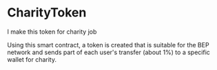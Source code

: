 # CharityToken
I make this token for charity job

Using this smart contract, a token is created that is suitable for the BEP network and sends part of each user's transfer (about 1%) to a specific wallet for charity.
